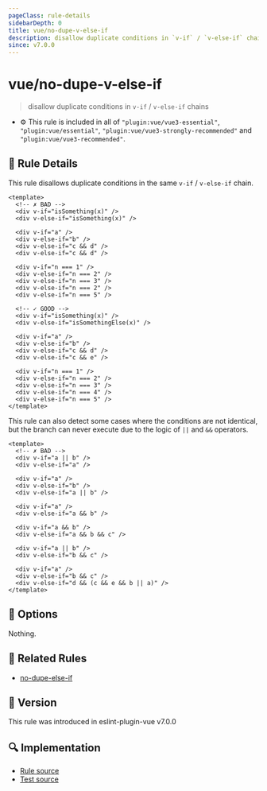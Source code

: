 ```yaml
---
pageClass: rule-details
sidebarDepth: 0
title: vue/no-dupe-v-else-if
description: disallow duplicate conditions in `v-if` / `v-else-if` chains
since: v7.0.0
---
```


# vue/no-dupe-v-else-if

> disallow duplicate conditions in `v-if` / `v-else-if` chains

- :gear: This rule is included in all of `"plugin:vue/vue3-essential"`, `"plugin:vue/essential"`, `"plugin:vue/vue3-strongly-recommended"` and `"plugin:vue/vue3-recommended"`.

## :book: Rule Details

This rule disallows duplicate conditions in the same `v-if` / `v-else-if` chain.

<eslint-code-block :rules="{'vue/no-dupe-v-else-if': ['error']}">

```vue
<template>
  <!-- ✗ BAD -->
  <div v-if="isSomething(x)" />
  <div v-else-if="isSomething(x)" />

  <div v-if="a" />
  <div v-else-if="b" />
  <div v-else-if="c && d" />
  <div v-else-if="c && d" />

  <div v-if="n === 1" />
  <div v-else-if="n === 2" />
  <div v-else-if="n === 3" />
  <div v-else-if="n === 2" />
  <div v-else-if="n === 5" />

  <!-- ✓ GOOD -->
  <div v-if="isSomething(x)" />
  <div v-else-if="isSomethingElse(x)" />

  <div v-if="a" />
  <div v-else-if="b" />
  <div v-else-if="c && d" />
  <div v-else-if="c && e" />

  <div v-if="n === 1" />
  <div v-else-if="n === 2" />
  <div v-else-if="n === 3" />
  <div v-else-if="n === 4" />
  <div v-else-if="n === 5" />
</template>
```

</eslint-code-block>

This rule can also detect some cases where the conditions are not identical, but the branch can never execute due to the logic of `||` and `&&` operators.

<eslint-code-block :rules="{'vue/no-dupe-v-else-if': ['error']}">

```vue
<template>
  <!-- ✗ BAD -->
  <div v-if="a || b" />
  <div v-else-if="a" />

  <div v-if="a" />
  <div v-else-if="b" />
  <div v-else-if="a || b" />

  <div v-if="a" />
  <div v-else-if="a && b" />

  <div v-if="a && b" />
  <div v-else-if="a && b && c" />

  <div v-if="a || b" />
  <div v-else-if="b && c" />

  <div v-if="a" />
  <div v-else-if="b && c" />
  <div v-else-if="d && (c && e && b || a)" />
</template>
```

</eslint-code-block>

## :wrench: Options

Nothing.

## :couple: Related Rules

- [no-dupe-else-if]

[no-dupe-else-if]: https://eslint.org/docs/rules/no-dupe-else-if

## :rocket: Version

This rule was introduced in eslint-plugin-vue v7.0.0

## :mag: Implementation

- [Rule source](https://github.com/vuejs/eslint-plugin-vue/blob/master/lib/rules/no-dupe-v-else-if.js)
- [Test source](https://github.com/vuejs/eslint-plugin-vue/blob/master/tests/lib/rules/no-dupe-v-else-if.js)
